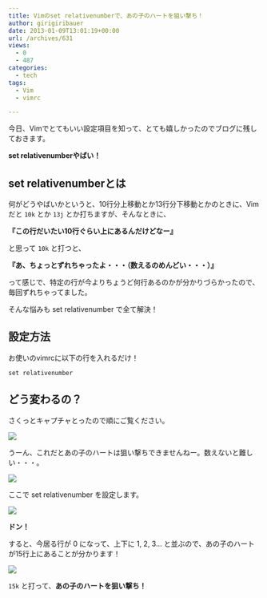 ```yaml
---
title: Vimのset relativenumberで、あの子のハートを狙い撃ち！
author: girigiribauer
date: 2013-01-09T13:01:19+00:00
url: /archives/631
views:
  - 0
  - 487
categories:
  - tech
tags:
  - Vim
  - vimrc

---
```

今日、Vimでとてもいい設定項目を知って、とても嬉しかったのでブログに残しておきます。

**set relativenumberやばい！**

## set relativenumberとは

何がどうやばいかというと、10行分上移動とか13行分下移動とかのときに、Vimだと `10k` とか `13j` とか打ちますが、そんなときに、

**『この行だいたい10行ぐらい上にあるんだけどなー』**

と思って `10k` と打つと、

**『あ、ちょっとずれちゃったよ・・・（数えるのめんどい・・・）』**

って感じで、特定の行が今よりちょうど何行あるのかが分かりづらかったので、毎回ずれちゃってました。

そんな悩みも set relativenumber で全て解決！

## 設定方法

お使いのvimrcに以下の行を入れるだけ！

    set relativenumber
    

## どう変わるの？

さくっとキャプチャとったので順にご覧ください。

![][1]

うーん、これだとあの子のハートは狙い撃ちできませんねー。数えないと難しい・・・。

![][2]

ここで set relativenumber を設定します。

![][3]

**ドン！**

すると、今居る行が 0 になって、上下に 1, 2, 3&#8230; と並ぶので、あの子のハートが15行上にあることが分かります！

![][4]

`15k` と打って、**あの子のハートを狙い撃ち！**

 [1]: /img/2013/01/relativenumber-012.png
 [2]: /img/2013/01/relativenumber-022.png
 [3]: /img/2013/01/relativenumber-032.png
 [4]: /img/2013/01/relativenumber-042.png

